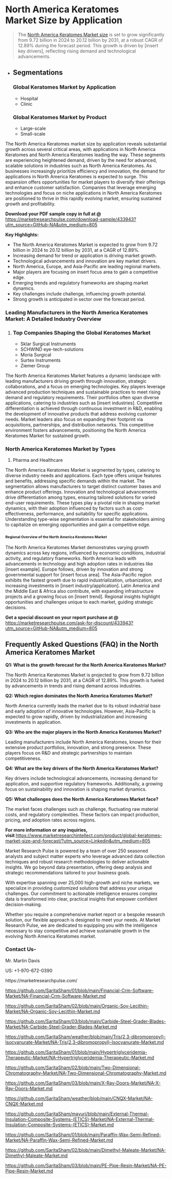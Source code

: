 <h1>North America Keratomes Market&nbsp;Size by Application</h1><blockquote><p>The <a href="https://marketresearchpulse.com/download-sample/433943?utm_source=GitHub-NA&amp;utm_medium=805">North America Keratomes Market size</a> is set to grow significantly from 9.72 billion in 2024 to 20.12 billion by 2031, at a robust CAGR of 12.89% during the forecast period. This growth is driven by [insert key drivers], reflecting rising demand and technological advancements.</p></blockquote><ul><li><h2>Segmentations</h2><h3>Global Keratomes Market by Application</h3><ul><li>Hospital</li><li>Clinic</li></ul><h3>Global Keratomes Market by Product</h3><ul><li>Large-scale</li><li>Small-scale</li></ul></li></ul><p>The North America Keratomes market size by application reveals substantial growth across several critical areas, with applications in North America Keratomes and North America Keratomes leading the way. These segments are experiencing heightened demand, driven by the need for advanced, scalable solutions in industries such as North America Keratomes. As businesses increasingly prioritize efficiency and innovation, the demand for applications in North America Keratomes is expected to surge. This expansion offers opportunities for market players to diversify their offerings and enhance customer satisfaction. Companies that leverage emerging technologies and focus on niche applications in North America Keratomes are positioned to thrive in this rapidly evolving market, ensuring sustained growth and profitability.</p><p><strong>Download your PDF sample copy in full at @ </strong><a href="https://marketresearchpulse.com/download-sample/433943?utm_source=GitHub-NA&amp;utm_medium=805">https://marketresearchpulse.com/download-sample/433943?utm_source=GitHub-NA&amp;utm_medium=805</a></p><p><strong>Key Highlights: </strong></p><ul><li>The North America Keratomes Market is expected to grow from 9.72 billion in 2024 to 20.12 billion by 2031, at a CAGR of 12.89%.</li><li>Increasing demand for trend or application is driving market growth.</li><li>Technological advancements and innovation are key market drivers.</li><li>North America, Europe, and Asia-Pacific are leading regional markets.</li><li>Major players are focusing on insert focus area to gain a competitive edge.</li><li>Emerging trends and regulatory frameworks are shaping market dynamics.</li><li>Key challenges include challenge, influencing growth potential.</li><li>Strong growth is anticipated in sector over the forecast period.</li></ul><h3>Leading Manufacturers in the North America Keratomes Market: A Detailed Industry Overview</h3><ol><li><h3>Top Companies Shaping the Global Keratomes Market </h3><ul><li>Sklar Surgical Instruments</li><li>SCHWIND eye-tech-solutions</li><li>Moria Surgical</li><li>Surtex Instruments</li><li>Ziemer Group</li></ul></li></ol><div class="flex max-w-full flex-col flex-grow"><div class="min-h-8 text-message flex w-full flex-col items-end gap-2 whitespace-normal break-words [.text-message+&amp;]:mt-5" dir="auto" data-message-author-role="assistant" data-message-id="fd8432e4-4910-450d-b182-61b7bfb0a01f" data-message-model-slug="gpt-4o"><div class="flex w-full flex-col gap-1 empty:hidden first:pt-[3px]"><div class="markdown prose w-full break-words dark:prose-invert light"><p>The North America Keratomes Market features a dynamic landscape with leading manufacturers driving growth through innovation, strategic collaborations, and a focus on emerging technologies. Key players leverage advanced production techniques and sustainable practices to meet rising demand and regulatory requirements. Their portfolios often span diverse applications, catering to industries such as [insert industries]. Competitive differentiation is achieved through continuous investment in R&amp;D, enabling the development of innovative products that address evolving customer needs. Market leaders also focus on expanding their footprint via acquisitions, partnerships, and distribution networks. This competitive environment fosters advancements, positioning the North America Keratomes Market for sustained growth.</p></div></div></div></div><h3>North America Keratomes Market by Types</h3><ol><li>Pharma and Healthcare</li></ol><div class="flex max-w-full flex-col flex-grow"><div class="min-h-8 text-message flex w-full flex-col items-end gap-2 whitespace-normal break-words [.text-message+&amp;]:mt-5" dir="auto" data-message-author-role="assistant" data-message-id="084470be-0bb7-4664-bddf-5156b4f41249" data-message-model-slug="gpt-4o-mini"><div class="flex w-full flex-col gap-1 empty:hidden first:pt-[3px]"><div class="markdown prose w-full break-words dark:prose-invert light"><p>The North America Keratomes Market is segmented by types, catering to diverse industry needs and applications. Each type offers unique features and benefits, addressing specific demands within the market. The segmentation allows manufacturers to target distinct customer bases and enhance product offerings. Innovation and technological advancements drive differentiation among types, ensuring tailored solutions for varied end-user requirements. These types play a pivotal role in shaping market dynamics, with their adoption influenced by factors such as cost-effectiveness, performance, and suitability for specific applications. Understanding type-wise segmentation is essential for stakeholders aiming to capitalize on emerging opportunities and gain a competitive edge.</p></div></div></div></div><h3><span style="font-size: 11px;">Regional Overview of the North America Keratomes Market</span></h3><div class="flex max-w-full flex-col flex-grow"><div class="min-h-8 text-message flex w-full flex-col items-end gap-2 whitespace-normal break-words [.text-message+&amp;]:mt-5" dir="auto" data-message-author-role="assistant" data-message-id="e9038762-ce64-4e30-91c9-9bd413514231" data-message-model-slug="gpt-4o-mini"><div class="flex w-full flex-col gap-1 empty:hidden first:pt-[3px]"><div class="markdown prose w-full break-words dark:prose-invert light"><p>The North America Keratomes Market demonstrates varying growth dynamics across key regions, influenced by economic conditions, industrial activity, and regulatory frameworks. North America leads with advancements in technology and high adoption rates in industries like [insert example]. Europe follows, driven by innovation and strong governmental support for [insert focus area]. The Asia-Pacific region exhibits the fastest growth due to rapid industrialization, urbanization, and increasing investments in [insert industry/application]. Latin America and the Middle East &amp; Africa also contribute, with expanding infrastructure projects and a growing focus on [insert trend]. Regional insights highlight opportunities and challenges unique to each market, guiding strategic decisions.</p></div></div></div></div><p><strong>Get a special discount on your report purchase at @ </strong><a href="https://marketresearchpulse.com/ask-for-discount/433943?utm_source=GitHub-NA&amp;utm_medium=805">https://marketresearchpulse.com/ask-for-discount/433943?utm_source=GitHub-NA&amp;utm_medium=805</a></p><h2>Frequently Asked Questions (FAQ) in the North America Keratomes Market</h2><p><strong>Q1: What is the growth forecast for the North America Keratomes Market?</strong></p><p>The North America Keratomes Market is projected to grow from 9.72 billion in 2024 to 20.12 billion by 2031, at a CAGR of 12.89%. This growth is fueled by advancements in trends and rising demand across industries.</p><p><strong>Q2: Which region dominates the North America Keratomes Market?</strong></p><p>North America currently leads the market due to its robust industrial base and early adoption of innovative technologies. However, Asia-Pacific is expected to grow rapidly, driven by industrialization and increasing investments in application.</p><p><strong>Q3: Who are the major players in the North America Keratomes Market?</strong></p><p>Leading manufacturers include North America Keratomes, known for their extensive product portfolios, innovation, and strong presence. These players focus on R&amp;D and strategic partnerships to maintain competitiveness.</p><p><strong>Q4: What are the key drivers of the North America Keratomes Market?</strong></p><p>Key drivers include technological advancements, increasing demand for application, and supportive regulatory frameworks. Additionally, a growing focus on sustainability and innovation is shaping market dynamics.</p><p><strong>Q5: What challenges does the North America Keratomes Market face?</strong></p><p>The market faces challenges such as challenge, fluctuating raw material costs, and regulatory complexities. These factors can impact production, pricing, and adoption rates across regions.</p><p><strong>For more information or any inquiries, visit&nbsp;</strong><a href="https://www.marketresearchintellect.com/product/global-keratomes-market-size-and-forecast/?utm_source=Linkedin&utm_medium=805">https://www.marketresearchintellect.com/product/global-keratomes-market-size-and-forecast/?utm_source=Linkedin&utm_medium=805</a></p><p>Market Research Pulse is powered by a team of over 250 seasoned analysts and subject matter experts who leverage advanced data collection techniques and robust research methodologies to deliver actionable insights. We go beyond data presentation, offering deep analysis and strategic recommendations tailored to your business goals.</p><p>With expertise spanning over 25,000 high-growth and niche markets, we specialize in providing customized solutions that address your unique challenges. Our commitment to actionable intelligence ensures complex data is transformed into clear, practical insights that empower confident decision-making.</p><p>Whether you require a comprehensive market report or a bespoke research solution, our flexible approach is designed to meet your needs. At Market Research Pulse, we are dedicated to equipping you with the intelligence necessary to stay competitive and achieve sustainable growth in the evolving North America Keratomes market.</p><h3><strong>Contact Us-</strong></h3><p>Mr. Martin Davis</p><p>US: +1-970-672-0390</p><p>https://marketresearchpulse.com/</p><p><a href="https://github.com/SaritaSham/01/blob/main/Financial-Crm-Software-Market/NA-Financial-Crm-Software-Market.md">https://github.com/SaritaSham/01/blob/main/Financial-Crm-Software-Market/NA-Financial-Crm-Software-Market.md</a></p><p><a href="https://github.com/SaritaSham/02/blob/main/Organic-Soy-Lecithin-Market/NA-Organic-Soy-Lecithin-Market.md">https://github.com/SaritaSham/02/blob/main/Organic-Soy-Lecithin-Market/NA-Organic-Soy-Lecithin-Market.md</a></p><p><a href="https://github.com/SaritaSham/03/blob/main/Carbide-Steel-Grader-Blades-Market/NA-Carbide-Steel-Grader-Blades-Market.md">https://github.com/SaritaSham/03/blob/main/Carbide-Steel-Grader-Blades-Market/NA-Carbide-Steel-Grader-Blades-Market.md</a></p><p><a href="https://github.com/SaritaSham/weather/blob/main/Tris(2,3-dibromopropyl)-Isocyanurate-Market/NA-Tris(2,3-dibromopropyl)-Isocyanurate-Market.md">https://github.com/SaritaSham/weather/blob/main/Tris(2,3-dibromopropyl)-Isocyanurate-Market/NA-Tris(2,3-dibromopropyl)-Isocyanurate-Market.md</a></p><p><a href="https://github.com/SaritaSham/01/blob/main/Hypertriglyceridemia-Therapeutic-Market/NA-Hypertriglyceridemia-Therapeutic-Market.md">https://github.com/SaritaSham/01/blob/main/Hypertriglyceridemia-Therapeutic-Market/NA-Hypertriglyceridemia-Therapeutic-Market.md</a></p><p><a href="https://github.com/SaritaSham/02/blob/main/Two-Dimensional-Chromatography-Market/NA-Two-Dimensional-Chromatography-Market.md">https://github.com/SaritaSham/02/blob/main/Two-Dimensional-Chromatography-Market/NA-Two-Dimensional-Chromatography-Market.md</a></p><p><a href="https://github.com/SaritaSham/03/blob/main/X-Ray-Doors-Market/NA-X-Ray-Doors-Market.md">https://github.com/SaritaSham/03/blob/main/X-Ray-Doors-Market/NA-X-Ray-Doors-Market.md</a></p><p><a href="https://github.com/SaritaSham/weather/blob/main/CNQX-Market/NA-CNQX-Market.md">https://github.com/SaritaSham/weather/blob/main/CNQX-Market/NA-CNQX-Market.md</a></p><p><a href="https://github.com/SaritaSham/mayuri/blob/main/External-Thermal-Insulation-Composite-Systems-(ETICS)-Market/NA-External-Thermal-Insulation-Composite-Systems-(ETICS)-Market.md">https://github.com/SaritaSham/mayuri/blob/main/External-Thermal-Insulation-Composite-Systems-(ETICS)-Market/NA-External-Thermal-Insulation-Composite-Systems-(ETICS)-Market.md</a></p><p><a href="https://github.com/SaritaSham/01/blob/main/Paraffin-Wax-Semi-Refined-Market/NA-Paraffin-Wax-Semi-Refined-Market.md">https://github.com/SaritaSham/01/blob/main/Paraffin-Wax-Semi-Refined-Market/NA-Paraffin-Wax-Semi-Refined-Market.md</a></p><p><a href="https://github.com/SaritaSham/02/blob/main/Dimethyl-Maleate-Market/NA-Dimethyl-Maleate-Market.md">https://github.com/SaritaSham/02/blob/main/Dimethyl-Maleate-Market/NA-Dimethyl-Maleate-Market.md</a></p><p><a href="https://github.com/SaritaSham/03/blob/main/PE-Pipe-Resin-Market/NA-PE-Pipe-Resin-Market.md">https://github.com/SaritaSham/03/blob/main/PE-Pipe-Resin-Market/NA-PE-Pipe-Resin-Market.md</a></p>
